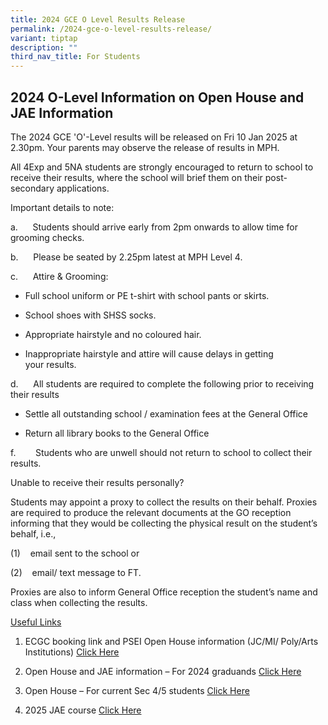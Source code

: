 ```yaml
---
title: 2024 GCE O Level Results Release
permalink: /2024-gce-o-level-results-release/
variant: tiptap
description: ""
third_nav_title: For Students
---
```

<h2><strong>2024 O-Level Information on Open House and JAE Information</strong></h2>
<p></p>
<p>The 2024 GCE&nbsp;'O'-Level&nbsp;results&nbsp;will be released on&nbsp;Fri
10 Jan 2025 at 2.30pm.&nbsp;Your parents may observe&nbsp;the&nbsp;release&nbsp;of&nbsp;results&nbsp;in
MPH.&nbsp;</p>
<p>All 4Exp and 5NA students are strongly encouraged to return to school
to receive their results, where the school will brief them on their post-secondary
applications.</p>
<p>Important details&nbsp;to note:</p>
<p>a.&nbsp;&nbsp;&nbsp;&nbsp;&nbsp;&nbsp;Students should arrive early from
2pm onwards&nbsp;to allow time for grooming checks.</p>
<p>b.&nbsp;&nbsp;&nbsp;&nbsp;&nbsp;&nbsp;Please be seated by 2.25pm latest&nbsp;at
MPH&nbsp;Level&nbsp;4.</p>
<p>c.&nbsp;&nbsp;&nbsp;&nbsp;&nbsp;&nbsp;Attire &amp; Grooming:&nbsp;</p>
<ul data-tight="true" class="tight">
<li>
<p>Full school uniform or PE t-shirt with school pants or skirts.</p>
</li>
<li>
<p>School shoes with SHSS socks.</p>
</li>
<li>
<p>Appropriate hairstyle and no coloured hair.</p>
</li>
<li>
<p>Inappropriate hairstyle and attire will cause delays in getting your&nbsp;results.</p>
</li>
</ul>
<p>d.&nbsp;&nbsp;&nbsp;&nbsp;&nbsp; All students are required to complete
the following prior to receiving their results &nbsp;&nbsp;</p>
<ul data-tight="true" class="tight">
<li>
<p>Settle all outstanding school / examination fees&nbsp;at the General Office</p>
</li>
<li>
<p>Return all library books&nbsp;to the General Office</p>
</li>
</ul>
<p>f.&nbsp;&nbsp;&nbsp;&nbsp;&nbsp;&nbsp;&nbsp; Students who are&nbsp;unwell&nbsp;should
not&nbsp;return to school&nbsp;to collect their results.</p>
<p>Unable to receive their results personally?</p>
<p>Students&nbsp;may appoint&nbsp;a proxy to collect the results on their
behalf.&nbsp;Proxies are required to produce the relevant documents at
the GO reception informing that they would be collecting the physical&nbsp;result&nbsp;on
the student’s behalf, i.e.,</p>
<p>(1)&nbsp;&nbsp;&nbsp; email sent to the school or</p>
<p>(2)&nbsp;&nbsp;&nbsp; email/ text message to FT.</p>
<p>Proxies are also to inform General Office reception the student’s name
and class when collecting the&nbsp;results.</p>
<p></p>
<p><u>Useful Links</u>
</p>
<ol data-tight="true" class="tight">
<li>
<p>ECGC booking link and PSEI Open House information (JC/MI/ Poly/Arts Institutions)
<a href="/files/2025_SHSS_ECGC_support_O_level.pdf" rel="noopener noreferrer nofollow" target="_blank">Click Here</a>
</p>
</li>
<li>
<p>Open House and JAE information – For 2024 graduands <a href="/files/2025_SHSS_Open_House_list___JAE_links.pdf" rel="noopener noreferrer nofollow" target="_blank">Click Here</a>
</p>
</li>
<li>
<p>Open House – For current Sec 4/5 students <a href="/files/PSEI_Open_House_2025_For_Sec4.pdf" rel="noopener noreferrer nofollow" target="_blank">Click Here</a>
</p>
</li>
<li>
<p>2025 JAE course <a href="/files/2025_JAE_Courses.pdf" rel="noopener noreferrer nofollow" target="_blank">Click Here</a>
</p>
</li>
</ol>
<p></p>